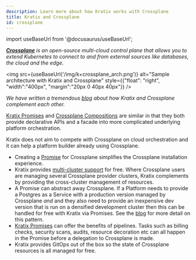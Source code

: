 ```yaml
---
description: Learn more about how Kratix works with Crossplane
title: Kratix and Crossplane
id: crossplane
---
```


import useBaseUrl from '@docusaurus/useBaseUrl';

_**[Crossplane](https://www.crossplane.io/)** is an open-source multi-cloud control plane that allows you to extend Kubernetes to connect to and from external sources like databases, the cloud and the edge._

<img
src={useBaseUrl('/img/k+crossplane_arch.png')}
alt="Sample architecture with Kratix and Crossplane"
style={{"float": "right", "width":"400px", "margin":"20px 0 40px 40px"}}
/>

_We have written a tremendous [blog](https://www.syntasso.io/post/building-your-platform-your-way-with-crossplane-and-kratix) about how Kratix and Crossplane complement each other._

[Kratix Promises](../05-reference/04-promises/01-promises.md) and [Crossplane Compositions](https://docs.crossplane.io/v1.8/reference/composition/) are similar in that they both provide declarative APIs and a facade into more complicated underlying platform orchestration.

Kratix does not aim to compete with Crossplane on cloud orchestration and it can help a platform builder already using Crossplane.

- Creating a [Promise](../05-reference/04-promises/01-promises.md) for Crossplane simplifies the Crossplane installation experience.
- Kratix provides [multi-cluster support](../05-reference/01-deployment-topology/01-deployment-topology.md) for free. Where Crossplane users are managing several Crossplane provider clusters, Kratix complements by providing the cross-cluster management of resources.
- A Promise can abstract away Crossplane. If a Platform needs to provide a Postgres as a Service with a production version managed by Crossplane _and_ and they also need to provide an inexpensive dev version that is run on a densified development cluster then this can be handled for free with Kratix via Promises. See the [blog](https://www.syntasso.io/post/building-your-platform-your-way-with-crossplane-and-kratix) for more detail on this pattern.
- [Kratix Promises](../05-reference/04-promises/01-promises.md) can offer the benefits of pipelines. Tasks such as billing checks, security scans, audits, resource decoration etc can all happen in the Promise before a delegation to Crossplane is made.
- Kratix provides GitOps out of the box so the state of Crossplane resources is all managed for free.
